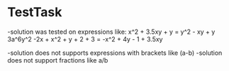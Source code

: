 # TestTask
-solution was tested on expressions like:
x^2 + 3.5xy + y = y^2 - xy + y
3a^6y^2 -2x + x^2 + y + 2 + 3 = -x^2 + 4y - 1 + 3.5xy

-solution does not supports expressions with brackets like (a-b)
-solution does not support fractions like a/b
